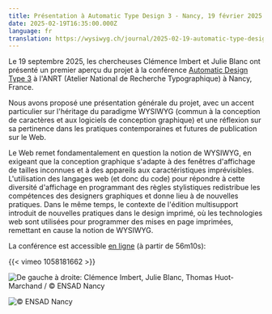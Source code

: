 ```yaml
---
title: Présentation à Automatic Type Design 3 - Nancy, 19 février 2025
date: 2025-02-19T16:35:00.000Z
language: fr
translation: https://wysiwyg.ch/journal/2025-02-19-automatic-type-design-3/
---
```

Le 19 septembre 2025, les chercheuses Clémence Imbert et Julie Blanc ont présenté un premier aperçu du projet à la conférence [Automatic Design Type 3](https://automatic-type-design.anrt-nancy.fr/colloques/automatic-type-design-3) à l'ANRT (Atelier National de Recherche Typographique) à Nancy, France.

Nous avons proposé une présentation générale du projet, avec un accent particulier sur l'héritage du paradigme WYSIWYG (commun à la conception de caractères et aux logiciels de conception graphique) et une réflexion sur sa pertinence dans les pratiques contemporaines et futures de publication sur le Web.

Le Web remet fondamentalement en question la notion de WYSIWYG, en exigeant que la conception graphique s'adapte à des fenêtres d'affichage de tailles inconnues et à des appareils aux caractéristiques imprévisibles. L'utilisation des langages web (et donc du code) pour répondre à cette diversité d'affichage en programmant des règles stylistiques redistribue les compétences des designers graphiques et donne lieu à de nouvelles pratiques. Dans le même temps, le contexte de l'édition multisupport introduit de nouvelles pratiques dans le design imprimé, où les technologies web sont utilisées pour programmer des mises en page imprimées, remettant en cause la notion de WYSIWYG.

La conférence est accessible [en ligne](https://vimeo.com/1058181662#t=56m10s) (à partir de 56m10s):

{{< vimeo 1058181662 >}}



![](/uploads/54382876695_940332f6ae_k_web.jpg "De gauche à droite: Clémence Imbert, Julie Blanc, Thomas Huot-Marchand / ©&nbsp;ENSAD&nbsp;Nancy")

![](/uploads/54382843395_976c7318a5_k_web.jpg "© ENSAD Nancy")
